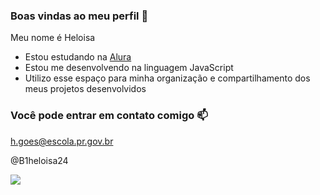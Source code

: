### Boas vindas ao meu perfil 💙

Meu nome é Heloisa

- Estou estudando na [Alura](https://www.alura.com.br)
- Estou me desenvolvendo na linguagem JavaScript
- Utilizo esse espaço para minha organização e compartilhamento dos meus projetos desenvolvidos

### Você pode entrar em contato comigo 📫

h.goes@escola.pr.gov.br

@B1heloisa24

![](https://media.tenor.com/ULL4j9JEdXgAAAAj/happy-kenny-mccormick.gif)
